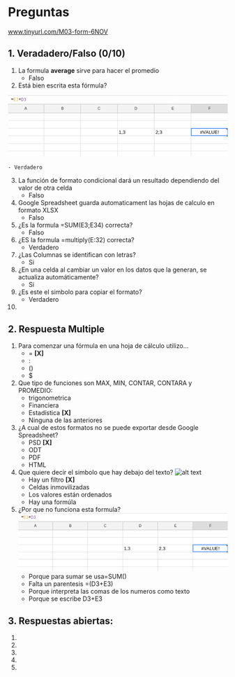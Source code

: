 # Preguntas
www.tinyurl.com/M03-form-6NOV

## 1. Veradadero/Falso (0/10)
1. La formula **average** sirve para hacer el promedio
	- Falso 
2. Está bien escrita esta fórmula? 

![alt text](img/1-2.png "FDSFS")

	- Verdadero


3. La función de formato condicional dará un resultado dependiendo del valor de otra celda
	- Falso
4. Google Spreadsheet guarda automaticament las hojas de calculo en formato XLSX
	- Falso
5. ¿Es la formula =SUM(E3;E34) correcta?
	- Falso
6. ¿ES la formula =multiply(E:32) correcta?
	- Verdadero
7. ¿Las Columnas se identifican con letras?
	- Si
8. ¿En una celda al cambiar un valor en los datos que la generan, se actualiza automáticamente?
	- Si
9. ¿Es este el simbolo para copiar el formato?
	- Verdadero
10.

## 2. Respuesta Multiple 
1. Para comenzar una fórmula en una hoja de cálculo utilizo...
	- = **[X]**
	- :
	- ()
	- $
2. Que tipo de funciones son MAX, MIN, CONTAR, CONTARA y PROMEDIO:
	- trigonometrica
	- Financiera
	- Estadística **[X]**
	- Ninguna de las anteriores
3. ¿A cual de estos formatos no se puede exportar desde Google Spreadsheet?
	- PSD **[X]**
	- ODT
	- PDF
	- HTML
4. Que quiere decir el simbolo que hay debajo del texto?
	![alt text](img/2-4.png "FDSFS")
	- Hay un filtro **[X]**
	- Celdas inmovilizadas
	- Los valores están ordenados
	- Hay una formúla
5. ¿Por que no funciona esta formula?
	![alt text](img/1-2.png "FDSFS")
	- Porque para sumar se usa=SUM()
	- Falta un parentesis =(D3+E3)
	- Porque interpreta las comas de los numeros como texto
	- Porque se escribe D3+E3

## 3. Respuestas abiertas:

 1.
 2.
 3.
 4.
 5. 